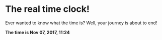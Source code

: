 # The real time clock!

Ever wanted to know what the time is? Well, your journey is about to end!

**The time is Nov 07, 2017, 11:24**